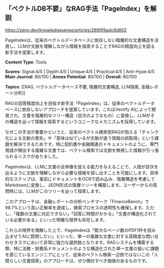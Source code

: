 ## 「ベクトルDB不要」なRAG手法「PageIndex」を解説

https://zenn.dev/knowledgesense/articles/2895f9adc8d802

PageIndexは、従来のベクトルデータベースに依存しない階層的な文書構造を活用し、LLMが文脈を理解しながら情報を探索することでRAGの精度向上を図る新手法を提案します。

**Content Type**: Tools

**Scores**: Signal:4/5 | Depth:4/5 | Unique:4/5 | Practical:4/5 | Anti-Hype:4/5
**Main Journal**: 80/100 | **Annex Potential**: 80/100 | **Overall**: 80/100

**Topics**: [[RAG, ベクトルデータベース不要, 階層的文書構造, LLM探索, 金融レポート分析]]

RAGの回答精度向上を目指す新手法「PageIndex」は、従来のベクトルデータベースに依存しないアプローチを提案しています。これはVectify AIによって開発され、文書を階層的なツリー構造（目次のようなもの）に変換し、LLMがその構造を辿って情報を探索するというユニークなメカニズムを採用しています。

なぜこの手法が重要かというと、従来のベクトル検索型RAGが抱える「チャンク化による文脈の喪失」や「意味は似ているが文脈が違う情報の誤取得」という課題を解決できるためです。特に契約書や金融関連のドキュメントのように、専門用語が頻出する複雑な文書では、ベクトル検索では文脈を無視した情報が引っ張られるリスクがありました。

PageIndexは、LLMに文書の全体像を捉える能力を与えることで、人間が目次を辿るように文脈を理解しながら必要な情報を探し出すことを可能にします。具体的なステップは、事前にドキュメントをOCRで読み込み、階層構造を考慮してMarkdownに変換し、JSON形式の階層ツリーを構築します。ユーザーからの質問時には、LLMがこのツリーを辿って探索します。

このアプローチは、金融レポートの分析ベンチマーク「FinanceBench」で98.7%という高い正解率を達成し、検索プロセスの透明性も確保します。ただし、「複数の文書に対応できない」「回答に時間がかかる」「文書が構造化されている必要がある」といった明確な限界も存在します。

これらの限界を理解した上で、PageIndexは「膨大なページ数のPDF1件を読み込ませてAIに質問したい」といった、単一の複雑な文書に対する高精度な問い合わせタスクにおいて非常に強力な選択肢となります。RAGシステムを構築する際、特に法務・財務系ドキュメントのような構造化された単一文書の扱いに課題を感じているエンジニアにとって、従来のベクトル検索一辺倒ではないこの「人間らしい文書探索」のアプローチは、ぜひ検討すべき価値のあるものです。